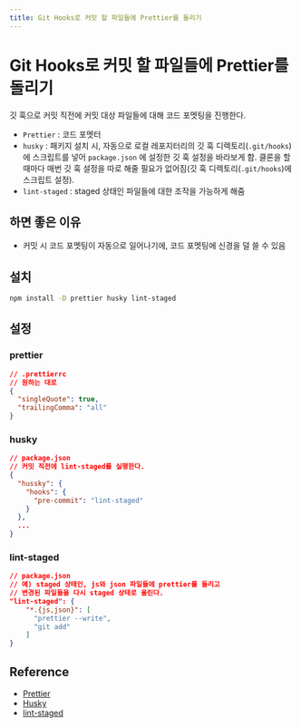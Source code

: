 ```yaml
---
title: Git Hooks로 커밋 할 파일들에 Prettier를 돌리기
---
```


# Git Hooks로 커밋 할 파일들에 Prettier를 돌리기

깃 훅으로 커밋 직전에 커밋 대상 파일들에 대해 코드 포멧팅을 진행한다.

- `Prettier` : 코드 포멧터
- `husky` : 패키지 설치 시, 자동으로 로컬 레포지터리의 깃 훅 디렉토리(`.git/hooks`)에 스크립트를 넣어 `package.json` 에 설정한 깃 훅 설정을 바라보게 함. 클론을 할 때마다 매번 깃 훅 설정을 따로 해줄 필요가 없어짐(깃 훅 디렉토리(`.git/hooks`)에 스크립트 설정).
- `lint-staged` : staged 상태인 파일들에 대한 조작을 가능하게 해줌

## 하면 좋은 이유

- 커밋 시 코드 포멧팅이 자동으로 일어나기에, 코드 포멧팅에 신경을 덜 쓸 수 있음

## 설치

```sh
npm install -D prettier husky lint-staged
```

## 설정

### prettier

```json
// .prettierrc
// 원하는 대로
{
  "singleQuote": true,
  "trailingComma": "all"
}
```

### husky

```json
// package.json
// 커밋 직전에 lint-staged를 실행한다.
{
  "hussky": {
    "hooks": {
      "pre-commit": "lint-staged"
    }
  },
  ...
}
```

### lint-staged

```json
// package.json
// 예) staged 상태인, js와 json 파일들에 prettier를 돌리고
// 변경된 파일들을 다시 staged 상태로 올린다.
"lint-staged": {
    "*.{js,json}": [
      "prettier --write",
      "git add"
    ]
}
```

## Reference

- [Prettier](https://prettier.io/)
- [Husky](https://github.com/typicode/husky)
- [lint-staged](https://github.com/okonet/lint-staged)

